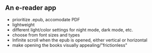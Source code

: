## An e-reader app
- prioritize .epub, accomodate PDF
- lightweight
- different light/color settings for night mode, dark mode, etc.
- choose from font sizes and types
- Infinite scroll when the epub is opened, either vertical or horizontal
- make opening the books visually appealing/"frictionless"
